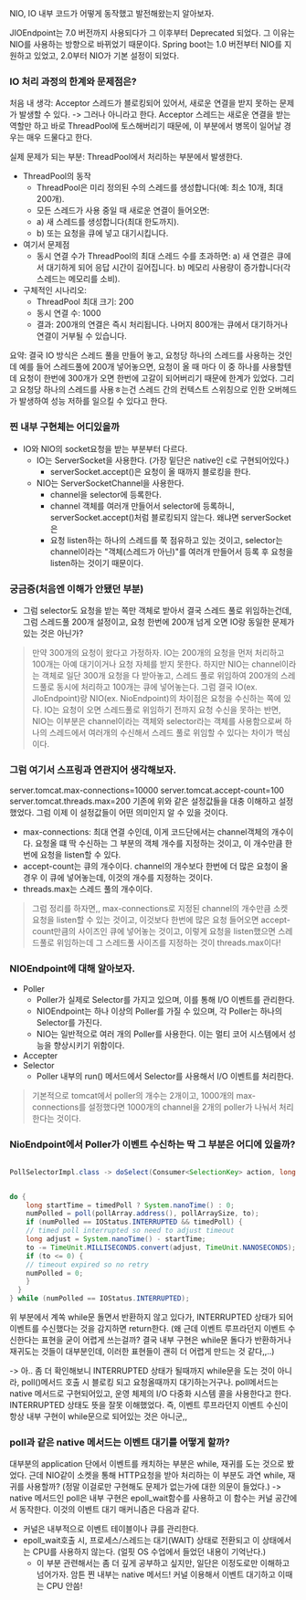 NIO, IO 내부 코드가 어떻게 동작했고 발전해왔는지 알아보자.

JIOEndpoint는 7.0 버전까지 사용되다가 그 이후부터 Deprecated 되었다. 그 이유는 NIO를 사용하는 방향으로 바뀌었기 때문이다.
Spring boot는 1.0 버전부터 NIO를 지원하고 있었고, 2.0부터 NIO가 기본 설정이 되었다.

### IO 처리 과정의 한계와 문제점은?
처음 내 생각: Acceptor 스레드가 블로킹되어 있어서, 새로운 연결을 받지 못하는 문제가 발생할 수 있다.
-> 그러나 아니라고 한다. Acceptor 스레드는 새로운 연결을 받는 역할만 하고 바로 ThreadPool에 토스해버리기 때문에, 이 부분에서 병목이 일어날 경우는 매우 드물다고 한다.

실제 문제가 되는 부분: ThreadPool에서 처리하는 부분에서 발생한다.
- ThreadPool의 동작
    - ThreadPool은 미리 정의된 수의 스레드를 생성합니다(예: 최소 10개, 최대 200개).
    - 모든 스레드가 사용 중일 때 새로운 연결이 들어오면:
    - a) 새 스레드를 생성합니다(최대 한도까지).
    - b) 또는 요청을 큐에 넣고 대기시킵니다.
- 여기서 문제점
    - 동시 연결 수가 ThreadPool의 최대 스레드 수를 초과하면:
      a) 새 연결은 큐에서 대기하게 되어 응답 시간이 길어집니다.
      b) 메모리 사용량이 증가합니다(각 스레드는 메모리를 소비).
- 구체적인 시나리오:
    - ThreadPool 최대 크기: 200
    - 동시 연결 수: 1000
    - 결과: 200개의 연결은 즉시 처리됩니다. 나머지 800개는 큐에서 대기하거나 연결이 거부될 수 있습니다.

요약: 결국 IO 방식은 스레드 풀을 만들어 놓고, 요청당 하나의 스레드를 사용하는 것인데
예를 들어 스레드풀에 200개 넣어놓으면, 요청이 올 때 마다 이 중 하나를 사용할텐데 요청이 한번에 300개가 오면 한번에 고갈이 되어버리기 때문에 한계가 있었다.
그리고 요청당 하나의 스레드를 사용ㅎ는건 스레드 간의 컨텍스트 스위칭으로 인한 오버헤드가 발생하여 성능 저하를 일으킬 수 있다고 한다.

### 찐 내부 구현체는 어디있을까
- IO와 NIO의 socket요청을 받는 부분부터 다르다.
  - IO는 ServerSocket을 사용한다. (가장 밑단은 native인 c로 구현되어있다.)
    - serverSocket.accept()은 요청이 올 때까지 블로킹을 한다.
  - NIO는 ServerSocketChannel을 사용한다.
    - channel을 selector에 등록한다.
    - channel 객체를 여러개 만들어서 selector에 등록하니, serverSocket.accept()처럼 블로킹되지 않는다. 왜냐면 serverSocket은
    - 요청 listen하는 하나의 스레드를 쭉 점유하고 있는 것이고, selector는 channel이라는 "객체(스레드가 아닌)"를 여러개 만들어서 등록 후 요청을 listen하는 것이기 때문이다.

### 궁금증(처음엔 이해가 안됐던 부분)
- 그럼 selector도 요청을 받는 쪽만 객체로 받아서 결국 스레드 풀로 위임하는건데, 그럼 스레드풀 200개 설정이고, 요청 한번에 200개 넘게 오면 IO랑 동일한 문제가 있는 것은 아닌가?
> 만약 300개의 요청이 왔다고 가정하자. IO는 200개의 요청을 먼저 처리하고 100개는 아예 대기이거나 요청 자체를 받지 못한다.
> 하지만 NIO는 channel이라는 객체로 일단 300개 요청을 다 받아놓고, 스레드 풀로 위임하여 200개의 스레드풀로 동시에 처리하고 100개는 큐에 넣어놓는다.
> 그럼 결국 IO(ex. JIoEndpoint)랑 NIO(ex. NioEndpoint)의 차이점은 요청을 수신하는 쪽에 있다. IO는 요청이 오면 스레드풀로 위임하기 전까지 요청 수신을 못하는 반면, NIO는 이부분은 channel이라는 객체와 selector라는 객체를 사용함으로써
> 하나의 스레드에서 여러개의 수신해서 스레드 풀로 위임할 수 있다는 차이가 핵심이다.

### 그럼 여기서 스프링과 연관지어 생각해보자.
server.tomcat.max-connections=10000
server.tomcat.accept-count=100
server.tomcat.threads.max=200
기존에 위와 같은 설정값들을 대충 이해하고 설정했었다.
그럼 이제 이 설정값들이 어떤 의미인지 알 수 있을 것이다.

- max-connections: 최대 연결 수인데, 이게 코드단에서는 channel객체의 개수이다. 요청올 떄 딱 수신하는 그 부분의 객체 개수를 지정하는 것이고, 이 개수만큼 한번에 요청을 listen할 수 있다.
- accept-count는 큐의 개수이다. channel의 개수보다 한번에 더 많은 요청이 올 경우 이 큐에 넣어놓는데, 이것의 개수를 지정하는 것이다.
- threads.max는 스레드 풀의 개수이다.

> 그럼 정리를 하자면,, max-connections로 지정된 channel의 개수만큼 소켓 요청을 listen할 수 있는 것이고, 이것보다 한번에 많은 요청 들어오면 accept-count만큼의 사이즈인 큐에 넣어놓는 것이고, 이렇게 요청을 listen했으면 스레드풀로 위임하는데 그 스레드풀 사이즈를 지정하는 것이 threads.max이다!

### NIOEndpoint에 대해 알아보자.
- Poller
    - Poller가 실제로 Selector를 가지고 있으며, 이를 통해 I/O 이벤트를 관리한다.
    - NIOEndpoint는 하나 이상의 Poller를 가질 수 있으며, 각 Poller는 하나의 Selector를 가진다.
    - NIO는 일반적으로 여러 개의 Poller를 사용한다. 이는 멀티 코어 시스템에서 성능을 향상시키기 위함이다.
- Accepter
- Selector
    - Poller 내부의 run() 메서드에서 Selector를 사용해서 I/O 이벤트를 처리한다.

> 기본적으로 tomcat에서 poller의 개수는 2개이고, 1000개의 max-connections를 설정했다면 1000개의 channel을 2개의 poller가 나눠서 처리한다는 것이다.

### NioEndpoint에서 Poller가 이벤트 수신하는 딱 그 부분은 어디에 있을까?
```java

PollSelectorImpl.class -> doSelect(Consumer<SelectionKey> action, long timeout) 메서드


do {
    long startTime = timedPoll ? System.nanoTime() : 0;
    numPolled = poll(pollArray.address(), pollArraySize, to);
    if (numPolled == IOStatus.INTERRUPTED && timedPoll) {
    // timed poll interrupted so need to adjust timeout
    long adjust = System.nanoTime() - startTime;
    to -= TimeUnit.MILLISECONDS.convert(adjust, TimeUnit.NANOSECONDS);
    if (to <= 0) {
    // timeout expired so no retry
    numPolled = 0;
    }
  }
} while (numPolled == IOStatus.INTERRUPTED);

```

위 부분에서 계쏙 while문 돌면서 반환하지 않고 있다가, INTERRUPTED 상태가 되어 이벤트를 수신했다는 것을 감지하면 return한다.
(왜 근데 이벤트 루프라던지 이벤트 수신한다는 표현을 굳이 어렵게 쓰는걸까? 결국 내부 구현은 while문 돌다가 반환하거나 재귀도는 것들이 대부분인데, 이러한 표현들이 괜히 더 어렵게 만드는 것 같다,,..)

-> 아.. 좀 더 확인해보니  INTERRUPTED 상태가 될때까지 while문을 도는 것이 아니라, poll()메서드 호출 시 블로킹 되고 요청올때까지 대기하는거구나. poll메서드는 native 메서드로 구현되어있고, 운영 체제의 I/O 다중화 시스템 콜을 사용한다고 한다.
INTERRUPTED 상태도 뜻을 잘못 이해했었다.
즉, 이벤트 루프라던지 이벤트 수신이 항상 내부 구현이 while문으로 되어있는 것은 아니군,,

### poll과 같은 native 메서드는 이벤트 대기를 어떻게 할까?
대부분의 application 단에서 이벤트를 캐치하는 부분은 while, 재귀를 도는 것으로 봤었다.
근데 NIO같이 소켓을 통해 HTTP요청을 받아 처리하는 이 부분도 과연 while, 재귀를 사용할까? (정말 이걸로만 구현해도 문제가 없는가에 대한 의문이 들었다.)
-> native 메서드인 poll은 내부 구현은 epoll_wait함수를 사용하고 이 함수는 커널 공간에서 동작한다.
이것의 이벤트 대기 매커니즘은 다음과 같다.
- 커널은 내부적으로 이벤트 테이블이나 큐를 관리한다.
- epoll_wait호출 시, 프로세스/스레드는 대기(WAIT)  상태로 전환되고 이 상태에서는 CPU를 사용하지 않는다. (얼핏 OS 수업에서 들었던 내용이 기억난다.)
  - 이 부분 관련해서는 좀 더 깊게 공부하고 싶지만, 일단은 이정도로만 이해하고 넘어가자. 암튼 찐 내부는 native 메서드! 커널 이용해서 이벤트 대기하고 이때는 CPU 안씀!






